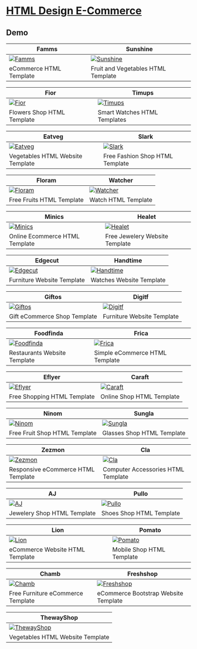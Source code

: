 # [HTML Design E-Commerce](https://html.design/ecommerce-template/)

## Demo
Famms | Sunshine
--- | ---
[![Famms](https://template.xtramile.id/HDE/zSupportImages/Famms.png)](https://template.xtramile.id/HDE/Famms) | [![Sunshine](https://template.xtramile.id/HDE/zSupportImages/Sunshine.png)](https://template.xtramile.id/HDE/Sunshine)
eCommerce HTML Template | Fruit and Vegetables HTML Template

Fior | Timups
--- | ---
[![Fior](https://template.xtramile.id/HDE/zSupportImages/Fior.png)](https://template.xtramile.id/HDE/Fior) | [![Timups](https://template.xtramile.id/HDE/zSupportImages/Timups.png)](https://template.xtramile.id/HDE/Timups)
Flowers Shop HTML Template | Smart Watches HTML Templates

Eatveg | Slark
--- | ---
[![Eatveg](https://template.xtramile.id/HDE/zSupportImages/Eatveg.png)](https://template.xtramile.id/HDE/Eatveg) | [![Slark](https://template.xtramile.id/HDE/zSupportImages/Slark.png)](https://template.xtramile.id/HDE/Slark)
Vegetables HTML Website Template | Free Fashion Shop HTML Template

Floram | Watcher
--- | ---
[![Floram](https://template.xtramile.id/HDE/zSupportImages/Floram.png)](https://template.xtramile.id/HDE/Floram) | [![Watcher](https://template.xtramile.id/HDE/zSupportImages/Watcher.png)](https://template.xtramile.id/HDE/Watcher)
Free Fruits HTML Template | Watch HTML Template

Minics | Healet
--- | ---
[![Minics](https://template.xtramile.id/HDE/zSupportImages/Minics.png)](https://template.xtramile.id/HDE/Minics) | [![Healet](https://template.xtramile.id/HDE/zSupportImages/Healet.png)](https://template.xtramile.id/HDE/Healet)
Online Ecommerce HTML Template | Free Jewelery Website Template

Edgecut | Handtime
--- | ---
[![Edgecut](https://template.xtramile.id/HDE/zSupportImages/Edgecut.png)](https://template.xtramile.id/HDE/Edgecut) | [![Handtime](https://template.xtramile.id/HDE/zSupportImages/Handtime.png)](https://template.xtramile.id/HDE/Handtime)
Furniture Website Template | Watches Website Template

Giftos | Digitf
--- | ---
[![Giftos](https://template.xtramile.id/HDE/zSupportImages/Giftos.png)](https://template.xtramile.id/HDE/Giftos) | [![Digitf](https://template.xtramile.id/HDE/zSupportImages/Digitf.png)](https://template.xtramile.id/HDE/Digitf)
Gift eCommerce Shop Template | Furniture Website Template

Foodfinda | Frica
--- | ---
[![Foodfinda](https://template.xtramile.id/HDE/zSupportImages/Foodfinda.png)](https://template.xtramile.id/HDE/Foodfinda) | [![Frica](https://template.xtramile.id/HDE/zSupportImages/Frica.png)](https://template.xtramile.id/HDE/Frica)
Restaurants Website Template | Simple eCommerce HTML Template

Eflyer | Caraft
--- | ---
[![Eflyer](https://template.xtramile.id/HDE/zSupportImages/Eflyer.png)](https://template.xtramile.id/HDE/Eflyer) | [![Caraft](https://template.xtramile.id/HDE/zSupportImages/Caraft.png)](https://template.xtramile.id/HDE/Caraft)
Free Shopping HTML Template | Online Shop HTML Template

Ninom | Sungla
--- | ---
[![Ninom](https://template.xtramile.id/HDE/zSupportImages/Ninom.png)](https://template.xtramile.id/HDE/Ninom) | [![Sungla](https://template.xtramile.id/HDE/zSupportImages/Sungla.png)](https://template.xtramile.id/HDE/Sungla)
Free Fruit Shop HTML Template | Glasses Shop HTML Template

Zezmon | Cla
--- | ---
[![Zezmon](https://template.xtramile.id/HDE/zSupportImages/Zezmon.png)](https://template.xtramile.id/HDE/Zezmon) | [![Cla](https://template.xtramile.id/HDE/zSupportImages/Cla.png)](https://template.xtramile.id/HDE/Cla)
Responsive eCommerce HTML Template | Computer Accessories HTML Template

AJ | Pullo
--- | ---
[![AJ](https://template.xtramile.id/HDE/zSupportImages/AJ.png)](https://template.xtramile.id/HDE/AJ) | [![Pullo](https://template.xtramile.id/HDE/zSupportImages/Pullo.png)](https://template.xtramile.id/HDE/Pullo)
Jewelery Shop HTML Template | Shoes Shop HTML Template

Lion | Pomato
--- | ---
[![Lion](https://template.xtramile.id/HDE/zSupportImages/Lion.png)](https://template.xtramile.id/HDE/Lion) | [![Pomato](https://template.xtramile.id/HDE/zSupportImages/Pomato.png)](https://template.xtramile.id/HDE/Pomato)
eCommerce Website HTML Template | Mobile Shop HTML Template

Chamb | Freshshop
--- | ---
[![Chamb](https://template.xtramile.id/HDE/zSupportImages/Chamb.png)](https://template.xtramile.id/HDE/Chamb) | [![Freshshop](https://template.xtramile.id/HDE/zSupportImages/Freshshop.png)](https://template.xtramile.id/HDE/Freshshop)
Free Furniture eCommerce Template | eCommerce Bootstrap Website Template

ThewayShop |
--- |
[![ThewayShop](https://template.xtramile.id/HDE/zSupportImages/ThewayShop.png)](https://template.xtramile.id/HDE/ThewayShop) |
Vegetables HTML Website Template |